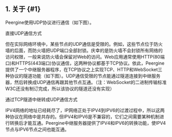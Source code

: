 ## 1\. 关于 {#1}

Peergine使用UDP协议进行通信（如下图）。

直接UDP通信方式

但在实际网络环境中，某些节点的UDP通信是受限的。例如，这些节点位于防火墙的后面，而防火墙把UDP端口全部封锁。庆幸的是防火墙不会封锁所有网络的访问权限，一般来说防火墙会保留对Web的访问。Web应用通常使用HTTP(80端口)和HTTPS(443端口)协议通信，这两种协议都基于TCP协议。依此，Peergine提供了一个中继服务器程序，在TCP协议之上实现TCP、HTTP和WebSocket三种协议的隧道功能（如下图）。UDP通信受限的节点能通过隧道连接到中继服务器，然后转换成UDP通信再跟其他节点互通。（注：WebSocket的二进制传输标准W3C还没有制订完成，所以该协议的隧道还没有实现）

通过TCP隧道中继转成UDP通信方式

IPV4网络的地址已经耗尽了，IP网络正处于IPV4到IPV6的过渡过程中，所以这两种协议在网络中是共存的。但IPV4和IPV6是不兼容的，它们之间需要某种机制进行转换后才能互通。Peergine中继服务器提供了IPV4和IPV6的转换功能，使IPV4节点与IPV6节点之间也能互通。